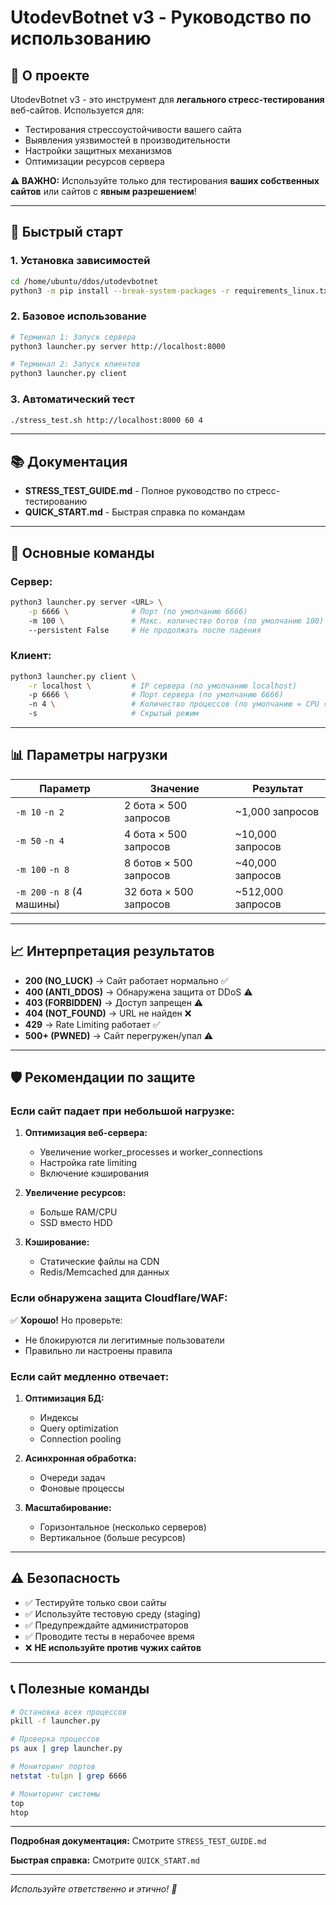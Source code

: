 # UtodevBotnet v3 - Руководство по использованию

## 📖 О проекте

UtodevBotnet v3 - это инструмент для **легального стресс-тестирования** веб-сайтов. Используется для:
- Тестирования стрессоустойчивости вашего сайта
- Выявления уязвимостей в производительности
- Настройки защитных механизмов
- Оптимизации ресурсов сервера

**⚠️ ВАЖНО:** Используйте только для тестирования **ваших собственных сайтов** или сайтов с **явным разрешением**!

---

## 🚀 Быстрый старт

### 1. Установка зависимостей

```bash
cd /home/ubuntu/ddos/utodevbotnet
python3 -m pip install --break-system-packages -r requirements_linux.txt
```

### 2. Базовое использование

```bash
# Терминал 1: Запуск сервера
python3 launcher.py server http://localhost:8000

# Терминал 2: Запуск клиентов
python3 launcher.py client
```

### 3. Автоматический тест

```bash
./stress_test.sh http://localhost:8000 60 4
```

---

## 📚 Документация

- **STRESS_TEST_GUIDE.md** - Полное руководство по стресс-тестированию
- **QUICK_START.md** - Быстрая справка по командам

---

## 🎯 Основные команды

### Сервер:

```bash
python3 launcher.py server <URL> \
    -p 6666 \              # Порт (по умолчанию 6666)
    -m 100 \               # Макс. количество ботов (по умолчанию 100)
    --persistent False     # Не продолжать после падения
```

### Клиент:

```bash
python3 launcher.py client \
    -r localhost \         # IP сервера (по умолчанию localhost)
    -p 6666 \              # Порт сервера (по умолчанию 6666)
    -n 4 \                 # Количество процессов (по умолчанию = CPU ядра)
    -s                     # Скрытый режим
```

---

## 📊 Параметры нагрузки

| Параметр | Значение | Результат |
|----------|----------|-----------|
| `-m 10` `-n 2` | 2 бота × 500 запросов | ~1,000 запросов |
| `-m 50` `-n 4` | 4 бота × 500 запросов | ~10,000 запросов |
| `-m 100` `-n 8` | 8 ботов × 500 запросов | ~40,000 запросов |
| `-m 200` `-n 8` (4 машины) | 32 бота × 500 запросов | ~512,000 запросов |

---

## 📈 Интерпретация результатов

- **200 (NO_LUCK)** → Сайт работает нормально ✅
- **400 (ANTI_DDOS)** → Обнаружена защита от DDoS ⚠️
- **403 (FORBIDDEN)** → Доступ запрещен ⚠️
- **404 (NOT_FOUND)** → URL не найден ❌
- **429** → Rate Limiting работает ✅
- **500+ (PWNED)** → Сайт перегружен/упал ⚠️

---

## 🛡️ Рекомендации по защите

### Если сайт падает при небольшой нагрузке:

1. **Оптимизация веб-сервера:**
   - Увеличение worker_processes и worker_connections
   - Настройка rate limiting
   - Включение кэширования

2. **Увеличение ресурсов:**
   - Больше RAM/CPU
   - SSD вместо HDD

3. **Кэширование:**
   - Статические файлы на CDN
   - Redis/Memcached для данных

### Если обнаружена защита Cloudflare/WAF:

✅ **Хорошо!** Но проверьте:
- Не блокируются ли легитимные пользователи
- Правильно ли настроены правила

### Если сайт медленно отвечает:

1. **Оптимизация БД:**
   - Индексы
   - Query optimization
   - Connection pooling

2. **Асинхронная обработка:**
   - Очереди задач
   - Фоновые процессы

3. **Масштабирование:**
   - Горизонтальное (несколько серверов)
   - Вертикальное (больше ресурсов)

---

## ⚠️ Безопасность

- ✅ Тестируйте только свои сайты
- ✅ Используйте тестовую среду (staging)
- ✅ Предупреждайте администраторов
- ✅ Проводите тесты в нерабочее время
- ❌ **НЕ используйте против чужих сайтов**

---

## 📞 Полезные команды

```bash
# Остановка всех процессов
pkill -f launcher.py

# Проверка процессов
ps aux | grep launcher.py

# Мониторинг портов
netstat -tulpn | grep 6666

# Мониторинг системы
top
htop
```

---

**Подробная документация:** Смотрите `STRESS_TEST_GUIDE.md`

**Быстрая справка:** Смотрите `QUICK_START.md`

---

*Используйте ответственно и этично! 🚀*

